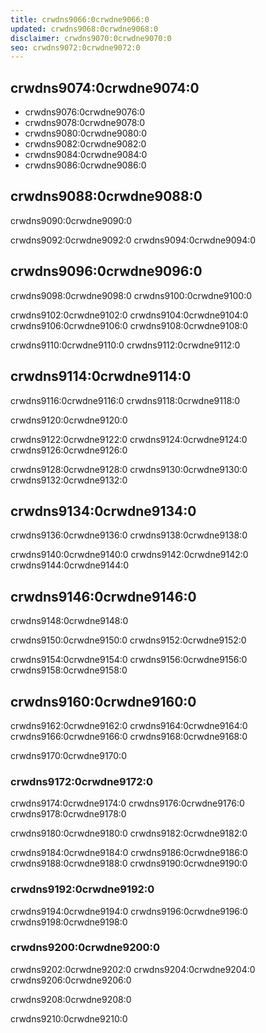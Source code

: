 ```yaml
---
title: crwdns9066:0crwdne9066:0
updated: crwdns9068:0crwdne9068:0
disclaimer: crwdns9070:0crwdne9070:0
seo: crwdns9072:0crwdne9072:0
---
```


## crwdns9074:0crwdne9074:0

- crwdns9076:0crwdne9076:0
- crwdns9078:0crwdne9078:0
- crwdns9080:0crwdne9080:0
- crwdns9082:0crwdne9082:0
- crwdns9084:0crwdne9084:0
- crwdns9086:0crwdne9086:0

## crwdns9088:0crwdne9088:0

crwdns9090:0crwdne9090:0

crwdns9092:0crwdne9092:0 crwdns9094:0crwdne9094:0

## crwdns9096:0crwdne9096:0

crwdns9098:0crwdne9098:0 crwdns9100:0crwdne9100:0

crwdns9102:0crwdne9102:0 crwdns9104:0crwdne9104:0 crwdns9106:0crwdne9106:0 crwdns9108:0crwdne9108:0

crwdns9110:0crwdne9110:0 crwdns9112:0crwdne9112:0

## crwdns9114:0crwdne9114:0

crwdns9116:0crwdne9116:0 crwdns9118:0crwdne9118:0

crwdns9120:0crwdne9120:0

crwdns9122:0crwdne9122:0 crwdns9124:0crwdne9124:0 crwdns9126:0crwdne9126:0

crwdns9128:0crwdne9128:0 crwdns9130:0crwdne9130:0 crwdns9132:0crwdne9132:0

## crwdns9134:0crwdne9134:0

crwdns9136:0crwdne9136:0 crwdns9138:0crwdne9138:0

crwdns9140:0crwdne9140:0 crwdns9142:0crwdne9142:0 crwdns9144:0crwdne9144:0

## crwdns9146:0crwdne9146:0

crwdns9148:0crwdne9148:0

crwdns9150:0crwdne9150:0 crwdns9152:0crwdne9152:0

crwdns9154:0crwdne9154:0 crwdns9156:0crwdne9156:0 crwdns9158:0crwdne9158:0

## crwdns9160:0crwdne9160:0

crwdns9162:0crwdne9162:0 crwdns9164:0crwdne9164:0 crwdns9166:0crwdne9166:0 crwdns9168:0crwdne9168:0

crwdns9170:0crwdne9170:0

### crwdns9172:0crwdne9172:0

crwdns9174:0crwdne9174:0 crwdns9176:0crwdne9176:0 crwdns9178:0crwdne9178:0

crwdns9180:0crwdne9180:0 crwdns9182:0crwdne9182:0

crwdns9184:0crwdne9184:0 crwdns9186:0crwdne9186:0 crwdns9188:0crwdne9188:0 crwdns9190:0crwdne9190:0

### crwdns9192:0crwdne9192:0

crwdns9194:0crwdne9194:0 crwdns9196:0crwdne9196:0 crwdns9198:0crwdne9198:0

### crwdns9200:0crwdne9200:0

crwdns9202:0crwdne9202:0 crwdns9204:0crwdne9204:0 crwdns9206:0crwdne9206:0

crwdns9208:0crwdne9208:0

crwdns9210:0crwdne9210:0
